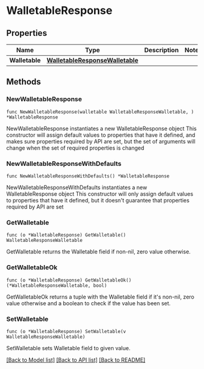 # WalletableResponse

## Properties

Name | Type | Description | Notes
------------ | ------------- | ------------- | -------------
**Walletable** | [**WalletableResponseWalletable**](walletableResponse_walletable.md) |  | 

## Methods

### NewWalletableResponse

`func NewWalletableResponse(walletable WalletableResponseWalletable, ) *WalletableResponse`

NewWalletableResponse instantiates a new WalletableResponse object
This constructor will assign default values to properties that have it defined,
and makes sure properties required by API are set, but the set of arguments
will change when the set of required properties is changed

### NewWalletableResponseWithDefaults

`func NewWalletableResponseWithDefaults() *WalletableResponse`

NewWalletableResponseWithDefaults instantiates a new WalletableResponse object
This constructor will only assign default values to properties that have it defined,
but it doesn't guarantee that properties required by API are set

### GetWalletable

`func (o *WalletableResponse) GetWalletable() WalletableResponseWalletable`

GetWalletable returns the Walletable field if non-nil, zero value otherwise.

### GetWalletableOk

`func (o *WalletableResponse) GetWalletableOk() (*WalletableResponseWalletable, bool)`

GetWalletableOk returns a tuple with the Walletable field if it's non-nil, zero value otherwise
and a boolean to check if the value has been set.

### SetWalletable

`func (o *WalletableResponse) SetWalletable(v WalletableResponseWalletable)`

SetWalletable sets Walletable field to given value.



[[Back to Model list]](../README.md#documentation-for-models) [[Back to API list]](../README.md#documentation-for-api-endpoints) [[Back to README]](../README.md)


